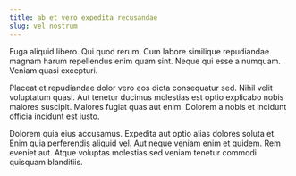 ```yaml
---
title: ab et vero expedita recusandae
slug: vel nostrum
---
```


Fuga aliquid libero. Qui quod rerum. Cum labore similique repudiandae magnam harum repellendus enim quam sint. Neque qui esse a numquam. Veniam quasi excepturi.

Placeat et repudiandae dolor vero eos dicta consequatur sed. Nihil velit voluptatum quasi. Aut tenetur ducimus molestias est optio explicabo nobis maiores suscipit. Maiores fugiat quas aut enim. Dolorem a nobis et incidunt officia incidunt est iusto.

Dolorem quia eius accusamus. Expedita aut optio alias dolores soluta et. Enim quia perferendis aliquid vel. Aut neque veniam enim et quidem. Rem eveniet aut. Atque voluptas molestias sed veniam tenetur commodi quisquam blanditiis.
